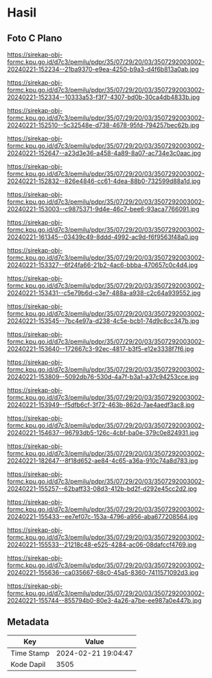 # Hasil

## Foto C Plano

https://sirekap-obj-formc.kpu.go.id/d7c3/pemilu/pdpr/35/07/29/20/03/3507292003002-20240221-152234--21ba9370-e9ea-4250-b9a3-d4f6b813a0ab.jpg

https://sirekap-obj-formc.kpu.go.id/d7c3/pemilu/pdpr/35/07/29/20/03/3507292003002-20240221-152334--10333a53-f3f7-4307-bd0b-30ca4db4833b.jpg

https://sirekap-obj-formc.kpu.go.id/d7c3/pemilu/pdpr/35/07/29/20/03/3507292003002-20240221-152510--5c32548e-d738-4678-95fd-794257bec62b.jpg

https://sirekap-obj-formc.kpu.go.id/d7c3/pemilu/pdpr/35/07/29/20/03/3507292003002-20240221-152647--a23d3e36-a458-4a89-8a07-ac734e3c0aac.jpg

https://sirekap-obj-formc.kpu.go.id/d7c3/pemilu/pdpr/35/07/29/20/03/3507292003002-20240221-152832--826e4846-cc61-4dea-88b0-732599d88a1d.jpg

https://sirekap-obj-formc.kpu.go.id/d7c3/pemilu/pdpr/35/07/29/20/03/3507292003002-20240221-153003--c9875371-9d4e-46c7-bee6-93aca7766091.jpg

https://sirekap-obj-formc.kpu.go.id/d7c3/pemilu/pdpr/35/07/29/20/03/3507292003002-20240221-161345--03439c49-8ddd-4992-ac9d-f6f9563f48a0.jpg

https://sirekap-obj-formc.kpu.go.id/d7c3/pemilu/pdpr/35/07/29/20/03/3507292003002-20240221-153327--6f24fa66-21b2-4ac6-bbba-470657c0c4d4.jpg

https://sirekap-obj-formc.kpu.go.id/d7c3/pemilu/pdpr/35/07/29/20/03/3507292003002-20240221-153431--c5e79b6d-c3e7-488a-a938-c2c64a939552.jpg

https://sirekap-obj-formc.kpu.go.id/d7c3/pemilu/pdpr/35/07/29/20/03/3507292003002-20240221-153545--7bc4e97a-d238-4c5e-bcb1-74d9c8cc347b.jpg

https://sirekap-obj-formc.kpu.go.id/d7c3/pemilu/pdpr/35/07/29/20/03/3507292003002-20240221-153640--172667c3-92ec-4817-b3f5-e12e3338f7f6.jpg

https://sirekap-obj-formc.kpu.go.id/d7c3/pemilu/pdpr/35/07/29/20/03/3507292003002-20240221-153809--5092db76-530d-4a7f-b3a1-a37c94253cce.jpg

https://sirekap-obj-formc.kpu.go.id/d7c3/pemilu/pdpr/35/07/29/20/03/3507292003002-20240221-153949--f5dfb6cf-3f72-463b-862d-7ae4aedf3ac8.jpg

https://sirekap-obj-formc.kpu.go.id/d7c3/pemilu/pdpr/35/07/29/20/03/3507292003002-20240221-154637--96793db5-126c-4cbf-ba0e-379c0e824931.jpg

https://sirekap-obj-formc.kpu.go.id/d7c3/pemilu/pdpr/35/07/29/20/03/3507292003002-20240221-182647--8f18d652-ae84-4c65-a36a-910c74a8d783.jpg

https://sirekap-obj-formc.kpu.go.id/d7c3/pemilu/pdpr/35/07/29/20/03/3507292003002-20240221-155257--62baff33-08d3-412b-bd2f-d292e45cc2d2.jpg

https://sirekap-obj-formc.kpu.go.id/d7c3/pemilu/pdpr/35/07/29/20/03/3507292003002-20240221-155433--ee7ef07c-153a-4796-a956-aba677208564.jpg

https://sirekap-obj-formc.kpu.go.id/d7c3/pemilu/pdpr/35/07/29/20/03/3507292003002-20240221-155533--21218c48-e525-4284-ac06-08dafccf4769.jpg

https://sirekap-obj-formc.kpu.go.id/d7c3/pemilu/pdpr/35/07/29/20/03/3507292003002-20240221-155636--ca035667-68c0-45a5-8360-7411571092d3.jpg

https://sirekap-obj-formc.kpu.go.id/d7c3/pemilu/pdpr/35/07/29/20/03/3507292003002-20240221-155744--855794b0-80e3-4a26-a7be-ee987a0e447b.jpg


## Metadata

| Key        | Value               |
| ---------- | ------------------- |
| Time Stamp | 2024-02-21 19:04:47 |
| Kode Dapil | 3505                |



